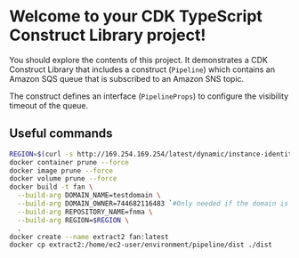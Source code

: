 # Welcome to your CDK TypeScript Construct Library project!

You should explore the contents of this project. It demonstrates a CDK Construct Library that includes a construct (`Pipeline`)
which contains an Amazon SQS queue that is subscribed to an Amazon SNS topic.

The construct defines an interface (`PipelineProps`) to configure the visibility timeout of the queue.

## Useful commands
```bash
REGION=$(curl -s http://169.254.169.254/latest/dynamic/instance-identity/document | sed -n 's/.*"region" : "\([a-z0-9-]*\)",/\1/p')
docker container prune --force
docker image prune --force
docker volume prune --force
docker build -t fan \
  --build-arg DOMAIN_NAME=testdomain \
  --build-arg DOMAIN_OWNER=744682116483 `#Only needed if the domain is owned by an external account` \
  --build-arg REPOSITORY_NAME=fnma \
  --build-arg REGION=$REGION \
  .
docker create --name extract2 fan:latest
docker cp extract2:/home/ec2-user/environment/pipeline/dist ./dist
```
